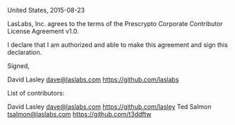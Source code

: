United States, 2015-08-23

LasLabs, Inc. agrees to the terms of the Prescrypto Corporate Contributor License
Agreement v1.0.

I declare that I am authorized and able to make this agreement and sign this
declaration.

Signed,

David Lasley dave@laslabs.com https://github.com/laslabs

List of contributors:

David Lasley dave@laslabs.com https://github.com/lasley
Ted Salmon tsalmon@laslabs.com https://github.com/t3ddftw